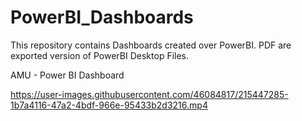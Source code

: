 # PowerBI_Dashboards

This repository contains Dashboards created over PowerBI. PDF are exported version of PowerBI Desktop Files. 

AMU - Power BI Dashboard

https://user-images.githubusercontent.com/46084817/215447285-1b7a4116-47a2-4bdf-966e-95433b2d3216.mp4

